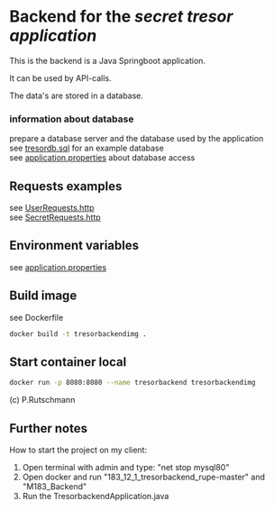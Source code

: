 # Backend for the _secret tresor application_

This is the backend is a Java Springboot application.

It can be used by API-calls.

The data's are stored in a database.

### information about database

prepare a database server and the database used by the application<br>
see [tresordb.sql](tresordb.sql) for an example database<br>
see [application.properties](src/main/resources/application.properties) about database access

## Requests examples

see [UserRequests.http](httprequest/UserRequests.http)<br>
see [SecretRequests.http](httprequest/SecretRequests.http)

## Environment variables

see [application.properties](src/main/resources/application.properties)

## Build image

see Dockerfile

```Bash
docker build -t tresorbackendimg .
```



## Start container local

```Bash
docker run -p 8080:8080 --name tresorbackend tresorbackendimg
```

(c) P.Rutschmann


## Further notes
How to start the project on my client: 
1. Open terminal with admin and type: "net stop mysql80"
2. Open docker and run "183_12_1_tresorbackend_rupe-master" and "M183_Backend"
3. Run the TresorbackendApplication.java

